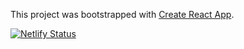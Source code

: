 This project was bootstrapped with [Create React App](https://github.com/facebook/create-react-app).

[![Netlify Status](https://api.netlify.com/api/v1/badges/00872857-6b0f-4cad-ad81-22eae8ab201b/deploy-status)](https://app.netlify.com/sites/objective-hodgkin-6556d8/deploys)
